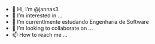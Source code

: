 - 👋 Hi, I’m @jannas3
- 👀 I’m interested in ...
- 🌱 I’m currentlmente  estudando Engenharia de Software
- 💞️ I’m looking to collaborate on ...
- 📫 How to reach me ...

<!---
jannas3/jannas3 is a ✨ special ✨ repository because its `README.md` (this file) appears on your GitHub profile.
You can click the Preview link to take a look at your changes.
--->
